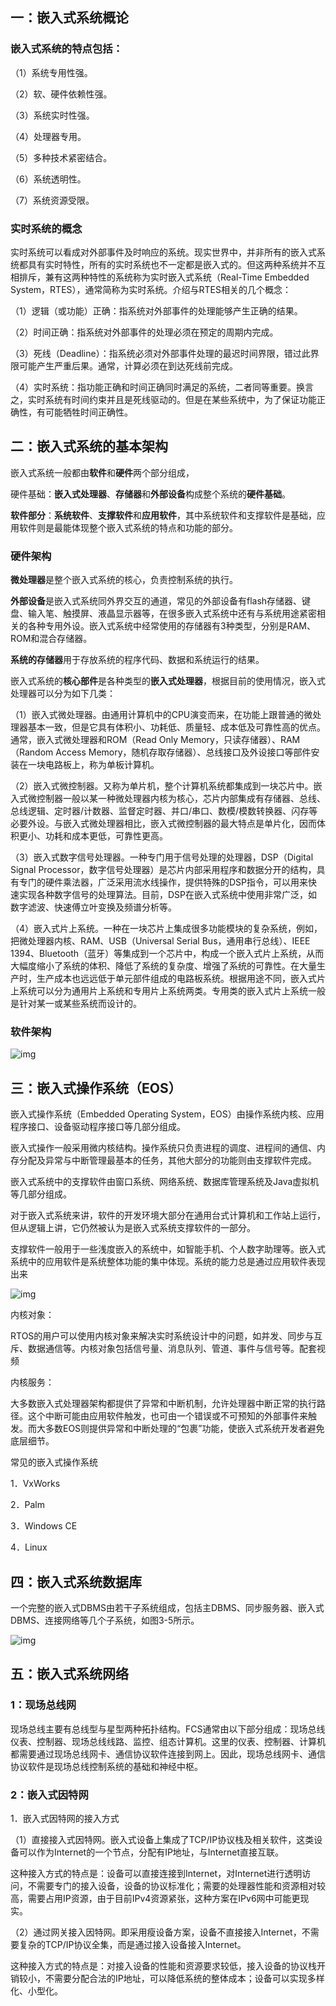 ## 一：嵌入式系统概论

### 嵌入式系统的特点包括：

（1）系统专用性强。

（2）软、硬件依赖性强。

（3）系统实时性强。

（4）处理器专用。

（5）多种技术紧密结合。

（6）系统透明性。

（7）系统资源受限。

### 实时系统的概念

实时系统可以看成对外部事件及时响应的系统。现实世界中，并非所有的嵌入式系统都具有实时特性，所有的实时系统也不一定都是嵌入式的。但这两种系统并不互相排斥，兼有这两种特性的系统称为实时嵌入式系统（Real-Time Embedded System，RTES），通常简称为实时系统。介绍与RTES相关的几个概念：

（1）逻辑（或功能）正确：指系统对外部事件的处理能够产生正确的结果。

（2）时间正确：指系统对外部事件的处理必须在预定的周期内完成。

（3）死线（Deadline）：指系统必须对外部事件处理的最迟时间界限，错过此界限可能产生严重后果。通常，计算必须在到达死线前完成。

（4）实时系统：指功能正确和时间正确同时满足的系统，二者同等重要。换言之，实时系统有时间约束并且是死线驱动的。但是在某些系统中，为了保证功能正确性，有可能牺牲时间正确性。

## 二：嵌入式系统的基本架构

嵌入式系统一般都由**软件**和**硬件**两个部分组成，

硬件基础：**嵌入式处理器**、**存储器**和**外部设备**构成整个系统的**硬件基础**。

**软件部分**：**系统软件**、**支撑软件**和**应用软件**，其中系统软件和支撑软件是基础，应用软件则是最能体现整个嵌入式系统的特点和功能的部分。

### 硬件架构

**微处理器**是整个嵌入式系统的核心，负责控制系统的执行。

**外部设备**是嵌入式系统同外界交互的通道，常见的外部设备有flash存储器、键盘、输入笔、触摸屏、液晶显示器等，在很多嵌入式系统中还有与系统用途紧密相关的各种专用外设。嵌入式系统中经常使用的存储器有3种类型，分别是RAM、ROM和混合存储器。

**系统的存储器**用于存放系统的程序代码、数据和系统运行的结果。

嵌入式系统的**核心部件**是各种类型的**嵌入式处理器**，根据目前的使用情况，嵌入式处理器可以分为如下几类：

（1）嵌入式微处理器。由通用计算机中的CPU演变而来，在功能上跟普通的微处理器基本一致，但是它具有体积小、功耗低、质量轻、成本低及可靠性高的优点。通常，嵌入式微处理器和ROM（Read Only Memory，只读存储器）、RAM（Random Access Memory，随机存取存储器）、总线接口及外设接口等部件安装在一块电路板上，称为单板计算机。

（2）嵌入式微控制器。又称为单片机，整个计算机系统都集成到一块芯片中。嵌入式微控制器一般以某一种微处理器内核为核心，芯片内部集成有存储器、总线、总线逻辑、定时器/计数器、监督定时器、并口/串口、数模/模数转换器、闪存等必要外设。与嵌入式微处理器相比，嵌入式微控制器的最大特点是单片化，因而体积更小、功耗和成本更低，可靠性更高。

（3）嵌入式数字信号处理器。一种专门用于信号处理的处理器，DSP（Digital Signal Processor，数字信号处理器）是芯片内部采用程序和数据分开的结构，具有专门的硬件乘法器，广泛采用流水线操作，提供特殊的DSP指令，可以用来快速实现各种数字信号的处理算法。目前，DSP在嵌入式系统中使用非常广泛，如数字滤波、快速傅立叶变换及频谱分析等。

（4）嵌入式片上系统。一种在一块芯片上集成很多功能模块的复杂系统，例如，把微处理器内核、RAM、USB（Universal Serial Bus，通用串行总线）、IEEE 1394、Bluetooth（蓝牙）等集成到一个芯片中，构成一个嵌入式片上系统，从而大幅度缩小了系统的体积、降低了系统的复杂度、增强了系统的可靠性。在大量生产时，生产成本也远远低于单元部件组成的电路板系统。根据用途不同，嵌入式片上系统可以分为通用片上系统和专用片上系统两类。专用类的嵌入式片上系统一般是针对某一或某些系统而设计的。

### 软件架构

![img](media/1174906-20181013212459485-551317130.png)

 

 

## 三：嵌入式操作系统（EOS）

嵌入式操作系统（Embedded Operating System，EOS）由操作系统内核、应用程序接口、设备驱动程序接口等几部分组成。

嵌入式操作一般采用微内核结构。操作系统只负责进程的调度、进程间的通信、内存分配及异常与中断管理最基本的任务，其他大部分的功能则由支撑软件完成。

嵌入式系统中的支撑软件由窗口系统、网络系统、数据库管理系统及Java虚拟机等几部分组成。

对于嵌入式系统来讲，软件的开发环境大部分在通用台式计算机和工作站上运行，但从逻辑上讲，它仍然被认为是嵌入式系统支撑软件的一部分。

支撑软件一般用于一些浅度嵌入的系统中，如智能手机、个人数字助理等。嵌入式系统中的应用软件是系统整体功能的集中体现。系统的能力总是通过应用软件表现出来

![img](media/1174906-20181013212651620-1852590609.png)

内核对象：

RTOS的用户可以使用内核对象来解决实时系统设计中的问题，如并发、同步与互斥、数据通信等。内核对象包括信号量、消息队列、管道、事件与信号等。配套视频

内核服务：

大多数嵌入式处理器架构都提供了异常和中断机制，允许处理器中断正常的执行路径。这个中断可能由应用软件触发，也可由一个错误或不可预知的外部事件来触发。而大多数EOS则提供异常和中断处理的“包裹”功能，使嵌入式系统开发者避免底层细节。

常见的嵌入式操作系统

1．VxWorks

2．Palm

3．Windows CE

4．Linux 

## 四：嵌入式系统数据库

 一个完整的嵌入式DBMS由若干子系统组成，包括主DBMS、同步服务器、嵌入式DBMS、连接网络等几个子系统，如图3-5所示。

![img](media/1174906-20181017193303925-916513219.png)

 

 

##  五：嵌入式系统网络

###  1：现场总线网

现场总线主要有总线型与星型两种拓扑结构。FCS通常由以下部分组成：现场总线仪表、控制器、现场总线线路、监控、组态计算机。这里的仪表、控制器、计算机都需要通过现场总线网卡、通信协议软件连接到网上。因此，现场总线网卡、通信协议软件是现场总线控制系统的基础和神经中枢。

###  2：嵌入式因特网

1．嵌入式因特网的接入方式

（1）直接接入式因特网。嵌入式设备上集成了TCP/IP协议栈及相关软件，这类设备可以作为Internet的一个节点，分配有IP地址，与Internet直接互联。

这种接入方式的特点是：设备可以直接连接到Internet，对Internet进行透明访问，不需要专门的接入设备，设备的协议标准化；需要的处理器性能和资源相对较高，需要占用IP资源，由于目前IPv4资源紧张，这种方案在IPv6网中可能更现实。

（2）通过网关接入因特网。即采用瘦设备方案，设备不直接接入Internet，不需要复杂的TCP/IP协议全集，而是通过接入设备接入Internet。

这种接入方式的特点是：对接入设备的性能和资源要求较低，接入设备的协议栈开销较小，不需要分配合法的IP地址，可以降低系统的整体成本；设备可以实现多样化、小型化。

 